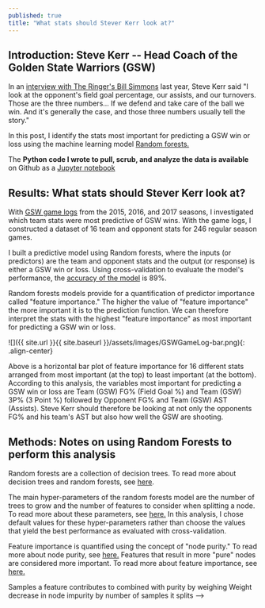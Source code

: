 ```yaml
---
published: true
title: "What stats should Stever Kerr look at?"
---
```


## Introduction: Steve Kerr -- Head Coach of the Golden State Warriors (GSW)

In an [interview with The Ringer's Bill Simmons](https://www.reddit.com/r/nba/comments/8hh0kt/ocsteve_kerr_said_the_most_important_boxscore/) last 
year, Steve Kerr said "I look at the  opponent's field goal percentage, 
our assists, and our turnovers. Those are the three numbers... If we defend 
and take care of the ball we win. And it's  generally the case, and those three 
numbers usually tell the story."

In this post, I identify the stats most important for predicting a GSW
win or loss using the machine learning model [Random forests.](https://en.wikipedia.org/wiki/Random_forest) 

<!-- to statistically determine which stats Steve Kerr should
be looking at. 
 -->   
The **Python code I wrote to pull, scrub, and  analyze the data is available**
on Github as a [Jupyter
notebook](https://nbviewer.jupyter.org/github/sahildshah1/funData-playground/blob/master/deliverables/GSWGameLog.ipynb?flush_cache=true)


## Results: What stats should Stever Kerr look at?

With [GSW game logs](https://www.basketball-reference.com/teams/GSW/2016/gamelog/) 
from the 2015, 2016, and 2017 seasons, I investigated which team stats were
most predictive of GSW wins. With the game logs, I constructed a dataset of
16 team and opponent stats for 246 regular season games. 

I built a predictive model using Random forests, where the inputs (or predictors)
are the team and opponent stats and the output (or response) is either a GSW
win or loss. Using cross-validation to evaluate the model's performance, the
[accuracy of the model](https://en.wikipedia.org/wiki/Accuracy_and_precision#In_binary_classification) is 89%.

Random forests models provide for a quantification of predictor importance
called "feature importance." The higher 
the value of "feature importance" the more important it is to the prediction
function. We can therefore interpret the stats with the highest "feature importance"
as most important for predicting a GSW win or loss.

![]({{ site.url }}{{ site.baseurl }}/assets/images/GSWGameLog-bar.png){: .align-center}

Above is a horizontal bar plot of feature importance for 16 different stats 
arranged from most important (at the top) to least important (at the bottom).
According to this  analysis, the variables most important for predicting
a GSW win or loss are Team (GSW) FG% (Field Goal %) and Team (GSW) 3P% (3 Point %) followed by Opponent FG% 
and Team (GSW) AST (Assists). Steve Kerr should therefore be looking at not only the 
opponents FG% and his team's AST but also how well the GSW are shooting.  


## Methods: Notes on using Random Forests to perform this analysis 

Random forests are a collection of decision trees. To read more about decision trees and random forests,
see [here](https://drive.google.com/file/d/1oma2KF-FnkC4M2D0ThoQMsdLLT-H2bw3/view).

<!-- https://stackoverflow.com/questions/8961586/do-i-need-to-normalize-or-scale-data-for-randomforest-r-package

Scaling is done to Normalize data so that priority is not given to a particular feature. Role of Scaling is mostly important in algorithms that are distance based and require Euclidean Distance.

Random Forest is a tree-based model and hence does not require feature scaling. -->

The main hyper-parameters of the random forests model are the number of trees
to grow and the number of features to consider when splitting a
node. To read more about these parameters, see [here.](https://scikit-learn.org/stable/modules/ensemble.html#parameters) In this analysis,
I chose default values for these hyper-parameters rather than choose the values that yield the best performance as evaluated with cross-validation. 

Feature importance is quantified using the concept of "node purity." To read
more about node purity, see [here.](https://towardsdatascience.com/what-is-a-decision-tree-22975f00f3e1) Features that result in more "pure" nodes are considered more important. To read more about feature importance, see [here.](https://scikit-learn.org/stable/modules/ensemble.html#feature-importance-evaluation)

<!-- 
 "A node is 100% impure when a node is split evenly 50/50 and 100% pure when all of its data belongs to a single class."  -->

<!-- 
** How is it computed: ** 

https://scikit-learn.org/stable/modules/ensemble.html#feature-importance-evaluation

" In scikit-learn, the fraction of samples a feature contributes to is combined with the decrease in impurity from splitting them to create a normalized estimate of the predictive power of that feature." References:

[L2014]	G. Louppe, “Understanding Random Forests: From Theory to Practice”, PhD Thesis, U. of Liege, 2014. 
See: https://medium.com/the-artificial-impostor/feature-importance-measures-for-tree-models-part-i-47f187c1a2c3

---> Samples a feature contributes to combined with purity by weighing Weight decrease in node impurity by number of samples it splits  -->

<!-- ## Helpful resources: 

https://pandas.pydata.org/pandas-docs/stable/reference/api/pandas.DataFrame.plot.bar.html
 -->
